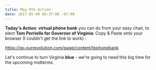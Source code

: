 ```yaml
---
title: May 9th Action
date: 2017-05-09 08:37:00 -07:00
---
```


**Today's Action**:  **virtual phone bank** you can do from your easy chair, to elect **Tom Perriello for Governor of Virginia**:
Copy & Paste onto your browser (I couldn't get the link to work) :

https://go.ourrevolution.com/page/content/tpphonebank

Let's continue to turn Virginia **blue** - we're going to need this big time for the upcoming midterms.
